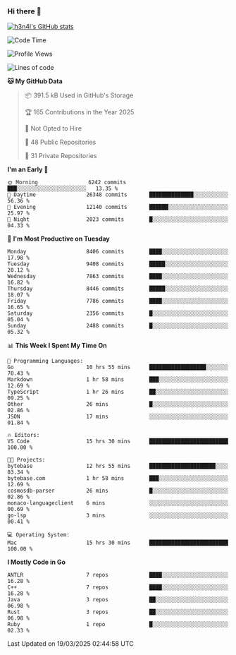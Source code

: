 ### Hi there 👋

[![h3n4l's GitHub stats](https://github-readme-stats.vercel.app/api?username=h3n4l&count_private=true&show_icons=true&theme=radical)](https://github.com/h3n4l/github-readme-stats)

<!--START_SECTION:waka-->
![Code Time](http://img.shields.io/badge/Code%20Time-2%2C104%20hrs%2044%20mins-blue)

![Profile Views](http://img.shields.io/badge/Profile%20Views-0-blue)

![Lines of code](https://img.shields.io/badge/From%20Hello%20World%20I%27ve%20Written-17.5%20million%20lines%20of%20code-blue)

**🐱 My GitHub Data** 

> 📦 391.5 kB Used in GitHub's Storage 
 > 
> 🏆 165 Contributions in the Year 2025
 > 
> 🚫 Not Opted to Hire
 > 
> 📜 48 Public Repositories 
 > 
> 🔑 31 Private Repositories 
 > 
**I'm an Early 🐤** 

```text
🌞 Morning                6242 commits        ███░░░░░░░░░░░░░░░░░░░░░░   13.35 % 
🌆 Daytime                26348 commits       ██████████████░░░░░░░░░░░   56.36 % 
🌃 Evening                12140 commits       ██████░░░░░░░░░░░░░░░░░░░   25.97 % 
🌙 Night                  2023 commits        █░░░░░░░░░░░░░░░░░░░░░░░░   04.33 % 
```
📅 **I'm Most Productive on Tuesday** 

```text
Monday                   8406 commits        ████░░░░░░░░░░░░░░░░░░░░░   17.98 % 
Tuesday                  9408 commits        █████░░░░░░░░░░░░░░░░░░░░   20.12 % 
Wednesday                7863 commits        ████░░░░░░░░░░░░░░░░░░░░░   16.82 % 
Thursday                 8446 commits        █████░░░░░░░░░░░░░░░░░░░░   18.07 % 
Friday                   7786 commits        ████░░░░░░░░░░░░░░░░░░░░░   16.65 % 
Saturday                 2356 commits        █░░░░░░░░░░░░░░░░░░░░░░░░   05.04 % 
Sunday                   2488 commits        █░░░░░░░░░░░░░░░░░░░░░░░░   05.32 % 
```


📊 **This Week I Spent My Time On** 

```text
💬 Programming Languages: 
Go                       10 hrs 55 mins      ██████████████████░░░░░░░   70.43 % 
Markdown                 1 hr 58 mins        ███░░░░░░░░░░░░░░░░░░░░░░   12.69 % 
TypeScript               1 hr 26 mins        ██░░░░░░░░░░░░░░░░░░░░░░░   09.25 % 
Other                    26 mins             █░░░░░░░░░░░░░░░░░░░░░░░░   02.86 % 
JSON                     17 mins             ░░░░░░░░░░░░░░░░░░░░░░░░░   01.84 % 

🔥 Editors: 
VS Code                  15 hrs 30 mins      █████████████████████████   100.00 % 

🐱‍💻 Projects: 
bytebase                 12 hrs 55 mins      █████████████████████░░░░   83.34 % 
bytebase.com             1 hr 58 mins        ███░░░░░░░░░░░░░░░░░░░░░░   12.69 % 
cosmosdb-parser          26 mins             █░░░░░░░░░░░░░░░░░░░░░░░░   02.86 % 
monaco-languageclient    6 mins              ░░░░░░░░░░░░░░░░░░░░░░░░░   00.69 % 
go-lsp                   3 mins              ░░░░░░░░░░░░░░░░░░░░░░░░░   00.41 % 

💻 Operating System: 
Mac                      15 hrs 30 mins      █████████████████████████   100.00 % 
```

**I Mostly Code in Go** 

```text
ANTLR                    7 repos             ████░░░░░░░░░░░░░░░░░░░░░   16.28 % 
C++                      7 repos             ████░░░░░░░░░░░░░░░░░░░░░   16.28 % 
Java                     3 repos             ██░░░░░░░░░░░░░░░░░░░░░░░   06.98 % 
Rust                     3 repos             ██░░░░░░░░░░░░░░░░░░░░░░░   06.98 % 
Ruby                     1 repo              █░░░░░░░░░░░░░░░░░░░░░░░░   02.33 % 
```




 Last Updated on 19/03/2025 02:44:58 UTC
<!--END_SECTION:waka-->

